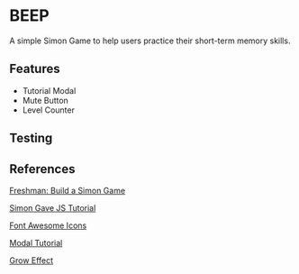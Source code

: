 # BEEP
A simple Simon Game to help users practice their short-term memory skills. 

## Features
* Tutorial Modal
* Mute Button
* Level Counter

## Testing

## References
[Freshman: Build a Simon Game](https://freshman.tech/simon-game/)

[Simon Gave JS Tutorial](https://www.youtube.com/watch?v=n_ec3eowFLQ&t=161s)

[Font Awesome Icons](https://www.w3schools.com/icons/fontawesome_icons_intro.asp)

[Modal Tutorial](https://www.w3schools.com/howto/howto_css_modals.asp)

[Grow Effect](https://travis.media/how-to-make-an-item-grow-on-hover-with-css/)